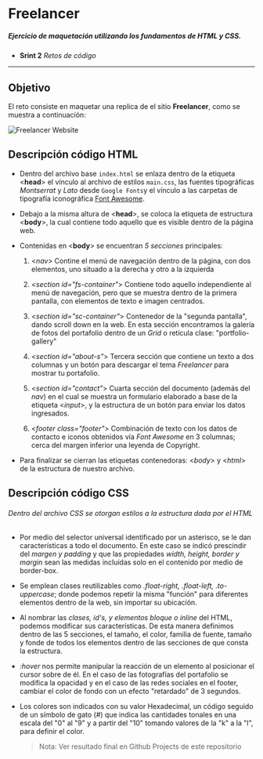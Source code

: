 # Freelancer
##### Ejercicio de maquetación utilizando los fundamentos de HTML y CSS.

* **Srint 2** _Retos de código_

***

## Objetivo

El reto consiste en maquetar una replica de el sitio **Freelancer**, como se muestra a continuación:

![Freelancer Website](docs/fullpage.png)

## Descripción código HTML

* Dentro del archivo base `index.html` se enlaza dentro de la etiqueta <**head**> el vínculo al archivo de estilos `main.css`, las fuentes tipográficas *Montserrat* y *Lato* desde `Google Fonts`y el vínculo a las carpetas de tipografía iconográfica [Font Awesome](http://fontawesome.io/).

* Debajo a la misma altura de <**head**>, se coloca la etiqueta de estructura <**body**>, la cual contiene todo aquello que es visible dentro de la página web.

* Contenidas en <**body**> se encuentran *5 secciones* principales:
  1. <*nav*> Contine el menú de navegación dentro de la página, con dos elementos, uno situado a la derecha y otro a la izquierda

  2. <*section id="fs-container"*> Contiene todo aquello independiente al menú de navegación, pero que se muestra dentro de la primera pantalla, con elementos de texto e imagen centrados.

  3. <*section id="sc-container"*> Contenedor de la "segunda pantalla", dando scroll down en la web. En esta sección encontramos la galería de fotos del portafolio dentro de un *Grid* o retícula clase: "portfolio-gallery"

  4. <*section id="about-s"*> Tercera sección que contiene un texto a dos columnas y un botón para descargar el tema *Freelancer* para mostrar tu portafolio.

  5. <*section id="contact"*> Cuarta sección del documento (además del *nav*) en el cual se muestra un formulario elaborado a base de la etiqueta <*input*>, y la estructura de un botón para enviar los datos ingresados.

  6. <*footer class="footer"*> Combinación de texto con los datos de contacto e iconos obtenidos vía *Font Awesome* en 3 columnas; cerca del margen inferior una leyenda de Copyright.

* Para finalizar se cierran las etiquetas contenedoras: <*body*> y <*html*> de la estructura de nuestro archivo.



## Descripción código CSS
###### Dentro del archivo CSS se otorgan estilos a la estructura dada por el HTML

* Por medio del selector universal identificado por un asterisco, se le dan características a todo el documento. En este caso se indicó prescindir del *margen y padding* y que las propiedades *width, height, border y margin* sean las medidas incluídas solo en el contenido por medio de border-box.

* Se emplean clases reutilizables como *.float-right, .float-left, .to-uppercase*; donde podemos repetir la misma "función" para diferentes elementos dentro de la web, sin importar su ubicación.

* Al nombrar las *clases, id's, y elementos bloque o inline* del HTML, podemos modificar sus características. De esta manera definimos dentro de las 5 secciones, el tamaño, el color, familia de fuente, tamaño y fonde de todos los elementos dentro de las secciones de que consta la estructura.

* *:hover* nos permite manipular la reacción de un elemento al posicionar el cursor sobre de él. En el caso de las fotografías del portafolio se modifica la opacidad y en el caso de las redes sociales en el footer, cambiar el color de fondo con un efecto "retardado" de 3 segundos.

* Los colores son indicados con su valor Hexadecimal, un código seguido de un símbolo de gato (#) que indica las cantidades tonales en una escala del "0" al "9" y a partir del "10" tomando valores de la "k" a la "l", para definir el color.


  > Nota: Ver resultado final en Github Projects de este repositorio
